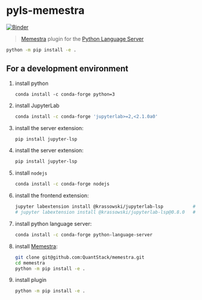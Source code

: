 # pyls-memestra

[![Binder](https://mybinder.org/badge_logo.svg)](https://mybinder.org/v2/gh/marimeireles/pyls-memestra/master?urlpath=/lab/tree/binder/example.ipynb)

> [Memestra](https://github.com/QuantStack/memestra/) plugin for the [Python Language Server](https://github.com/palantir/python-language-server)

```bash
python -m pip install -e .
```

## For a development environment

1. install python

    ```
    conda install -c conda-forge python=3
    ```

2. install JupyterLab

    ```bash
    conda install -c conda-forge 'jupyterlab>=2,<2.1.0a0'
    ```

3. install the server extension:

    ```bash
    pip install jupyter-lsp
    ```

4. install the server extension:

    ```bash
    pip install jupyter-lsp
    ```

5. install `nodejs`

    ```bash
    conda install -c conda-forge nodejs
    ```

6. install the frontend extension:

    ```bash
    jupyter labextension install @krassowski/jupyterlab-lsp           # for JupyterLab 2.x
    # jupyter labextension install @krassowski/jupyterlab-lsp@0.8.0   # for JupyterLab 1.x
    ```

8. install python language server:

    ```bash
    conda install -c conda-forge python-language-server
    ```

7. install [Memestra](https://github.com/QuantStack/memestra):

    ```bash
    git clone git@github.com:QuantStack/memestra.git
    cd memestra
    python -m pip install -e .
    ```

8. install plugin

    ```bash
    python -m pip install -e .
    ```
